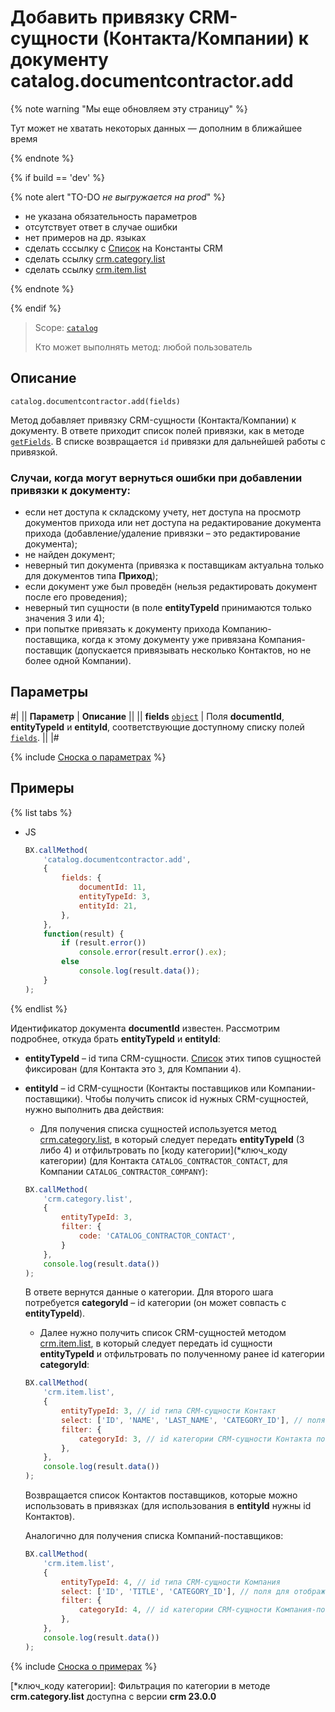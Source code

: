 # Добавить привязку CRM-сущности (Контакта/Компании) к документу catalog.documentcontractor.add

{% note warning "Мы еще обновляем эту страницу" %}

Тут может не хватать некоторых данных — дополним в ближайшее время

{% endnote %}

{% if build == 'dev' %}

{% note alert "TO-DO _не выгружается на prod_" %}

- не указана обязательность параметров
- отсутствует ответ в случае ошибки
- нет примеров на др. языках
- сделать сссылку с [Список](.) на Константы CRM
- сделать ссылку [crm.category.list](.)
- сделать ссылку [crm.item.list](.)
  
{% endnote %}

{% endif %}

> Scope: [`catalog`](../../scopes/permissions.md)
>
> Кто может выполнять метод: любой пользователь

## Описание

```http
catalog.documentcontractor.add(fields)
```

Метод добавляет привязку CRM-сущности (Контакта/Компании) к документу.
В ответе приходит список полей привязки, как в методе [`getFields`](catalog-documentcontractor-get-fields.md). В списке возвращается `id` привязки для дальнейшей работы с привязкой.

### Случаи, когда могут вернуться ошибки при добавлении привязки к документу:

- если нет доступа к складскому учету, нет доступа на просмотр документов прихода или нет доступа на редактирование документа прихода (добавление/удаление привязки – это редактирование документа);
- не найден документ;
- неверный тип документа (привязка к поставщикам актуальна только для документов типа **Приход**);
- если документ уже был проведён (нельзя редактировать документ после его проведения);
- неверный тип сущности (в поле **entityTypeId** принимаются только значения 3 или 4);
- при попытке привязать к документу прихода Компанию-поставщика, когда к этому документу уже привязана Компания-поставщик (допускается привязывать несколько Контактов, но не более одной Компании).

## Параметры

#|
|| **Параметр** |  **Описание** ||
|| **fields** 
[`object`](../../data-types.md) | Поля **documentId**, **entityTypeId** и **entityId**, соответствующие доступному списку полей [`fields`](catalog-documentcontractor-get-fields.md). ||
|#

{% include [Сноска о параметрах](../../../_includes/required.md) %}

## Примеры

{% list tabs %}

- JS

    ```js
    BX.callMethod(
        'catalog.documentcontractor.add',
        {
            fields: {
                documentId: 11,
                entityTypeId: 3,
                entityId: 21,
            },
        },
        function(result) {
            if (result.error())
                console.error(result.error().ex);
            else
                console.log(result.data());
        }
    );
    ```

{% endlist %}

Идентификатор документа **documentId** известен. Рассмотрим подробнее, откуда брать **entityTypeId** и **entityId**:

- **entityTypeId** – id типа CRM-сущности. [Список](.) этих типов сущностей фиксирован (для Контакта это `3`, для Компании `4`).
- **entityId** – id CRM-сущности (Контакты поставщиков или Компании-поставщики). Чтобы получить список id нужных CRM-сущностей, нужно выполнить два действия:
    
    - Для получения списка сущностей используется метод [crm.category.list](.), в который следует передать **entityTypeId** (3 либо 4) и отфильтровать по [коду категории](*ключ_коду категории) (для Контакта `CATALOG_CONTRACTOR_CONTACT`, для Компании `CATALOG_CONTRACTOR_COMPANY`):
  
    ```js
    BX.callMethod(
        'crm.category.list',
        {
            entityTypeId: 3,
            filter: {
                code: 'CATALOG_CONTRACTOR_CONTACT',
            }
        },
        console.log(result.data())
    );
    ```

    В ответе вернутся данные о категории. Для второго шага потребуется **categoryId** – id категории (он может совпасть с **entityTypeId**).

   - Далее нужно получить список CRM-сущностей методом [crm.item.list](.), в который следует передать id сущности **entityTypeId** и отфильтровать по полученному ранее id категории **categoryId**:

    ```js
    BX.callMethod(
        'crm.item.list',
        {
            entityTypeId: 3, // id типа CRM-сущности Контакт
            select: ['ID', 'NAME', 'LAST_NAME', 'CATEGORY_ID'], // поля для отображения, необязательный параметр
            filter: {
                categoryId: 3, // id категории CRM-сущности Контакта поставщика, полученный из crm.category.list
            },
        },
        console.log(result.data())
    );
    ```
    
    Возвращается список Контактов поставщиков, которые можно использовать в привязках (для использования в **entityId** нужны id Контактов).

    Аналогично для получения списка Компаний-поставщиков:

    ```js
    BX.callMethod(
        'crm.item.list',
        {
            entityTypeId: 4, // id типа CRM-сущности Компания
            select: ['ID', 'TITLE', 'CATEGORY_ID'], // поля для отображения, необязательный параметр
            filter: {
                categoryId: 4, // id категории CRM-сущности Компания-поставщик, полученный из crm.category.list
            },
        },
        console.log(result.data())
    );
    ```

{% include [Сноска о примерах](../../../_includes/examples.md) %}

[*ключ_коду категории]: Фильтрация по категории в методе **crm.category.list** доступна с версии **crm 23.0.0**
